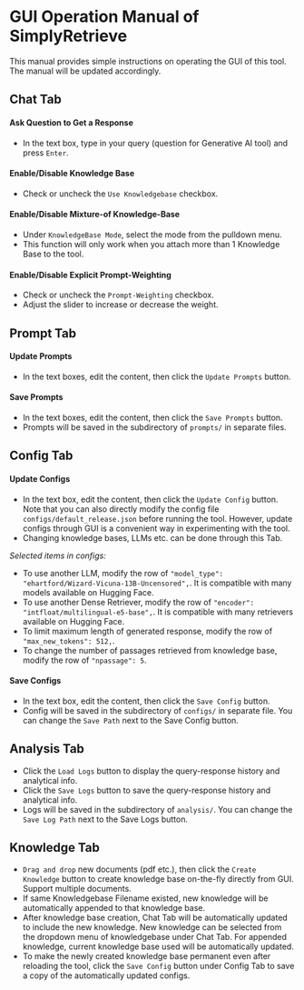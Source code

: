 # GUI Operation Manual of SimplyRetrieve
This manual provides simple instructions on operating the GUI of this tool. The manual will be updated accordingly.

## Chat Tab

#### Ask Question to Get a Response
- In the text box, type in your query (question for Generative AI tool) and press `Enter`.

#### Enable/Disable Knowledge Base
- Check or uncheck the `Use Knowledgebase` checkbox.

#### Enable/Disable Mixture-of Knowledge-Base
- Under `KnowledgeBase Mode`, select the mode from the pulldown menu.
- This function will only work when you attach more than 1 Knowledge Base to the tool.

#### Enable/Disable Explicit Prompt-Weighting
- Check or uncheck the `Prompt-Weighting` checkbox.
- Adjust the slider to increase or decrease the weight.

## Prompt Tab

#### Update Prompts
- In the text boxes, edit the content, then click the `Update Prompts` button.

#### Save Prompts
- In the text boxes, edit the content, then click the `Save Prompts` button.
- Prompts will be saved in the subdirectory of `prompts/` in separate files.

## Config Tab

#### Update Configs
- In the text box, edit the content, then click the `Update Config` button. Note that you can also directly modify the config file `configs/default_release.json` before running the tool. However, update configs through GUI is a convenient way in experimenting with the tool.
- Changing knowledge bases, LLMs etc. can be done through this Tab.

*Selected items in configs:*
- To use another LLM, modify the row of `"model_type": "ehartford/Wizard-Vicuna-13B-Uncensored",`. It is compatible with many models available on Hugging Face.
- To use another Dense Retriever, modify the row of `"encoder": "intfloat/multilingual-e5-base",`. It is compatible with many retrievers available on Hugging Face.
- To limit maximum length of generated response, modify the row of `"max_new_tokens": 512,`.
- To change the number of passages retrieved from knowledge base, modify the row of `"npassage": 5`.

#### Save Configs
- In the text box, edit the content, then click the `Save Config` button.
- Config will be saved in the subdirectory of `configs/` in separate file. You can change the `Save Path` next to the Save Config button.

## Analysis Tab
- Click the `Load Logs` button to display the query-response history and analytical info.
- Click the `Save Logs` button to save the query-response history and analytical info.
- Logs will be saved in the subdirectory of `analysis/`. You can change the `Save Log Path` next to the Save Logs button.

## Knowledge Tab
- `Drag and drop` new documents (pdf etc.), then click the `Create Knowledge` button to create knowledge base on-the-fly directly from GUI. Support multiple documents.
- If same Knowledgebase Filename existed, new knowledge will be automatically appended to that knowledge base.
- After knowledge base creation, Chat Tab will be automatically updated to include the new knowledge. New knowledge can be selected from the dropdown menu of knowledgebase under Chat Tab. For appended knowledge, current knowledge base used will be automatically updated.
- To make the newly created knowledge base permanent even after reloading the tool, click the `Save Config` button under Config Tab to save a copy of the automatically updated configs.
